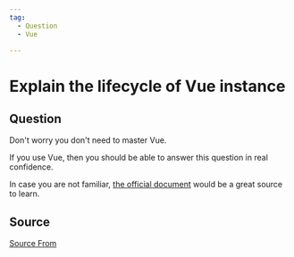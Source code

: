 ```yaml
---
tag:
  - Question
  - Vue

---
```

  
# Explain the lifecycle of Vue instance

## Question
Don't worry you don't need to master Vue.

If you use Vue, then you should be able to answer this question in real confidence.

In case you are not familiar, [the official document](https://vuejs.org/v2/guide/instance.html#Instance-Lifecycle-Hooks) would be a great source to learn.




##  Source
[Source From](https://bigfrontend.dev/question/Explain-the-lifecycle-of-Vue-instance)

  
